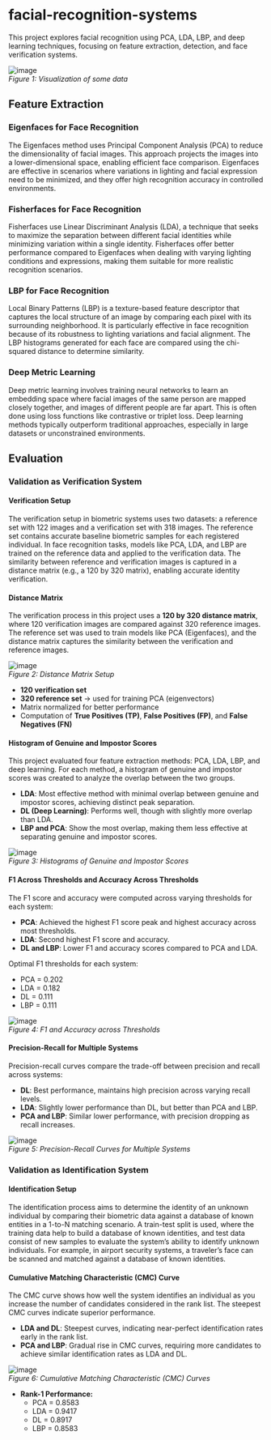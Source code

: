 # facial-recognition-systems
This project explores facial recognition using PCA, LDA, LBP, and deep learning techniques, focusing on feature extraction, detection, and face verification systems.

![image](https://github.com/user-attachments/assets/265c2571-60f4-4460-9775-0fa5bd77ff1f)  
*Figure 1: Visualization of some data*

## Feature Extraction

### Eigenfaces for Face Recognition
The Eigenfaces method uses Principal Component Analysis (PCA) to reduce the dimensionality of facial images. This approach projects the images into a lower-dimensional space, enabling efficient face comparison. Eigenfaces are effective in scenarios where variations in lighting and facial expression need to be minimized, and they offer high recognition accuracy in controlled environments.

### Fisherfaces for Face Recognition
Fisherfaces use Linear Discriminant Analysis (LDA), a technique that seeks to maximize the separation between different facial identities while minimizing variation within a single identity. Fisherfaces offer better performance compared to Eigenfaces when dealing with varying lighting conditions and expressions, making them suitable for more realistic recognition scenarios.

### LBP for Face Recognition
Local Binary Patterns (LBP) is a texture-based feature descriptor that captures the local structure of an image by comparing each pixel with its surrounding neighborhood. It is particularly effective in face recognition because of its robustness to lighting variations and facial alignment. The LBP histograms generated for each face are compared using the chi-squared distance to determine similarity.

### Deep Metric Learning
Deep metric learning involves training neural networks to learn an embedding space where facial images of the same person are mapped closely together, and images of different people are far apart. This is often done using loss functions like contrastive or triplet loss. Deep learning methods typically outperform traditional approaches, especially in large datasets or unconstrained environments.

## Evaluation

### Validation as Verification System

#### Verification Setup
The verification setup in biometric systems uses two datasets: a reference set with 122 images and a verification set with 318 images. The reference set contains accurate baseline biometric samples for each registered individual. In face recognition tasks, models like PCA, LDA, and LBP are trained on the reference data and applied to the verification data. The similarity between reference and verification images is captured in a distance matrix (e.g., a 120 by 320 matrix), enabling accurate identity verification.

#### Distance Matrix
The verification process in this project uses a **120 by 320 distance matrix**, where 120 verification images are compared against 320 reference images. The reference set was used to train models like PCA (Eigenfaces), and the distance matrix captures the similarity between the verification and reference images.

![image](https://github.com/user-attachments/assets/e66b8755-f2ae-4fe4-be7f-e59b1d41f962)  
*Figure 2: Distance Matrix Setup*

- **120 verification set**  
- **320 reference set** → used for training PCA (eigenvectors)
- Matrix normalized for better performance
- Computation of **True Positives (TP)**, **False Positives (FP)**, and **False Negatives (FN)**

#### Histogram of Genuine and Impostor Scores
This project evaluated four feature extraction methods: PCA, LDA, LBP, and deep learning. For each method, a histogram of genuine and impostor scores was created to analyze the overlap between the two groups.

- **LDA**: Most effective method with minimal overlap between genuine and impostor scores, achieving distinct peak separation.
- **DL (Deep Learning)**: Performs well, though with slightly more overlap than LDA.
- **LBP and PCA**: Show the most overlap, making them less effective at separating genuine and impostor scores.

![image](https://github.com/user-attachments/assets/5e5f5618-9d0a-4f46-9a5d-19c1cc295f47)  
*Figure 3: Histograms of Genuine and Impostor Scores*

#### F1 Across Thresholds and Accuracy Across Thresholds
The F1 score and accuracy were computed across varying thresholds for each system:

- **PCA**: Achieved the highest F1 score peak and highest accuracy across most thresholds.
- **LDA**: Second highest F1 score and accuracy.
- **DL and LBP**: Lower F1 and accuracy scores compared to PCA and LDA.

Optimal F1 thresholds for each system:  
- PCA = 0.202  
- LDA = 0.182  
- DL = 0.111  
- LBP = 0.111  

![image](https://github.com/user-attachments/assets/c70a0892-0c3b-4f88-9f01-20a5b541e3d1)  
*Figure 4: F1 and Accuracy across Thresholds*

#### Precision-Recall for Multiple Systems
Precision-recall curves compare the trade-off between precision and recall across systems:

- **DL**: Best performance, maintains high precision across varying recall levels.
- **LDA**: Slightly lower performance than DL, but better than PCA and LBP.
- **PCA and LBP**: Similar lower performance, with precision dropping as recall increases.

![image](https://github.com/user-attachments/assets/320cb634-e1e8-490f-9269-dc245e0a587e)  
*Figure 5: Precision-Recall Curves for Multiple Systems*

### Validation as Identification System

#### Identification Setup
The identification process aims to determine the identity of an unknown individual by comparing their biometric data against a database of known entities in a 1-to-N matching scenario. A train-test split is used, where the training data help to build a database of known identities, and test data consist of new samples to evaluate the system’s ability to identify unknown individuals. For example, in airport security systems, a traveler’s face can be scanned and matched against a database of known identities.

#### Cumulative Matching Characteristic (CMC) Curve
The CMC curve shows how well the system identifies an individual as you increase the number of candidates considered in the rank list. The steepest CMC curves indicate superior performance.

- **LDA and DL**: Steepest curves, indicating near-perfect identification rates early in the rank list.
- **PCA and LBP**: Gradual rise in CMC curves, requiring more candidates to achieve similar identification rates as LDA and DL.

![image](https://github.com/user-attachments/assets/f1f06c2a-27d3-47c8-a434-a35fda7a893f)  
*Figure 6: Cumulative Matching Characteristic (CMC) Curves*

- **Rank-1 Performance:**
  - PCA = 0.8583
  - LDA = 0.9417
  - DL = 0.8917
  - LBP = 0.8583
